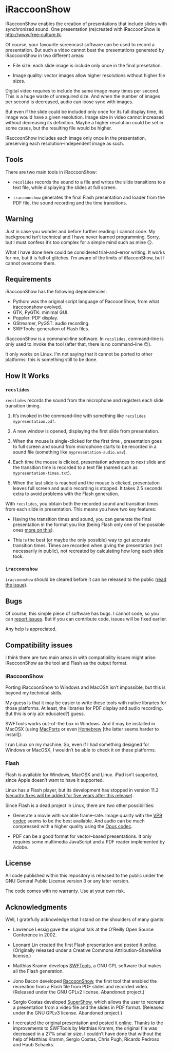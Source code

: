 # iRaccoonShow

iRaccoonShow enables the creation of presentations that include slides with synchronized sound. One presentation (re)created with iRaccoonShow is <http://www.free-culture.tk>.

Of course, your favourite screencast software can be used to record a presentation. But such a video cannot beat the presentations generated by iRaccoonShow in two different areas:

* File size: each slide image is include only once in the final presetation.

* Image quality: vector images allow higher resolutions without higher file sizes.

Digital video requires to include the same image many times per second. This is a huge waste of unrequired size. And when the number of images per second is decreased, audio can loose sync with images.

But even if the slide could be included only once for its full display time, its image would have a given resolution. Image size in video cannot increased without decreasing its definition. Maybe a higher resolution could be set in some cases, but the resulting file would be higher.

iRaccoonShow includes each image only once in the presentation, preserving each resolution–independent image as such.

## Tools

There are two main tools in iRaccoonShow:

* `recslides` records the sound to a file and writes the slide transitions to a text file, while displaying the slides at full screen.

* `iraccoonshow` generates the final Flash presentation and loader from the PDF file, the sound recording and the time transitions.

## Warning

Just in case you wonder and before further reading: I cannot code. My background isn’t technical and I have never learned programming. Sorry, but I must confess it’s too complex for a simple mind such as mine :smirk:.

What I have done here could be considered trial–and–error writing. It works for me, but it is full of glitches. I’m aware of the limits of iRacconShow, but I cannot overcome them.

<!--- ## Motivation

I -->

## Requirements

iRaccoonShow has the following dependencies:

* Python: was the original script language of RaccoonShow, from what iraccoonshow evolved.
* GTK, PyGTK: minimal GUI.
* Poppler: PDF display.
* GStreamer, PyGST: audio recording.
* SWFTools: generation of Flash files.

iRaccoonShow is a command–line software. In `recslides`, command–line is only used to invoke the tool (after that, there is no command–line :wink:).

It only works on Linux. I’m not saying that it cannot be ported to other platforms: this is something still to be done.

## How It Works

### `recslides`

`recslides` records the sound from the microphone and registers each slide transition timing.

1. It’s invoked in the command–line with something like `recslides mypresentation.pdf`.

1. A new window is opened, displaying the first slide from presentation.

1. When the mouse is single-clicked for the first time , presentation goes to full screen and sound from microphone starts to be recorded in a sound file (something like `mypresentation-audio.wav`).

1. Each time the mouse is clicked, presentation advances to next slide and the transition time is recorded to a text file (named such as `mypresentation-times.txt`).

1. When the last slide is reached and the mouse is clicked, presentation leaves full screen and audio recording is stopped. It takes 2.5 seconds extra to avoid problems with the Flash generation.

With `recslides`, you obtain both the recorded sound and transition times from each slide in presentation. This means you have two key features:

* Having the transition times and sound, you can generate the final presentation in the format you like (being Flash only one of the possible ones [more on this](#flash)).

* This is the best (or maybe the only possible) way to get accurate transition times. Times are recorded when giving the presentation (not necessarily in public), not recreated by calculating how long each slide took.

<!--- this is so simple stupid that it just works -->

### `ìraccoonshow`

`ìraccoonshow` should be cleared before it can be released to the public ([read the issue](https://github.com/ousia/iRaccoonShow/issues/1)).

## Bugs

Of course, this simple piece of software has bugs. I cannot code, so you can [report issues](https://github.com/ousia/iRaccoonShow/issues). But if you can contribute code, issues will be fixed earlier.

Any help is appreciated.

## Compatibility issues

I think there are two main areas in with compatibility issues might arise: iRaccoonShow as the tool and Flash as the output format.

### iRaccoonShow

Porting iRaccoonShow to Windows and MacOSX isn’t impossible, but this is beyond my technical skills.

My guess is that it may be easier to write these tools with native libraries for those platforms. At least, the libraries for PDF display and audio recording. But this is only a(n educated?) guess.

SWFTools works out–of–the box in Windows. And it may be installed in MacOSX (using [MacPorts](https://www.macports.org/install.php) or even [Homebrew](http://brew.sh/) [the latter seems harder to install]).

I run Linux on my machine. So, even if I had something designed for Windows or MacOSX, I wouldn’t be able to check it on these platforms.

### Flash

Flash is available for Windows, MacOSX and Linux. iPad isn’t supported, since Apple doesn’t want to have it supported.

Linux has a Flash player, but its development has stopped in version 11.2 ([security fixes will be added for five years after this release](http://www.adobe.com/devnet/flashplatform/whitepapers/roadmap.html)).

Since Flash is a dead project in Linux, there are two other possibilities:

* Generate a movie with variable frame–rate. Image quality with the [VP9 codec](http://www.vp9videocodec.com) seems to be the best available. And audio can be much compressed with a higher quality using the [Opus codec](http://www.opus-codec.org/).

* PDF can be a good format for vector–based presentations. It only requires some multimedia JavaScript and a PDF reader implemented by Adobe.

## License

All code published within this repository is released to the public under the GNU General Public License version 3 or any later version.

The code comes with no warranty. Use at your own risk.

## Acknowledgments

Well, I gratefully acknowledge that I stand on the shoulders of many giants:

* Lawrence Lessig gave the original talk at the O’Reilly Open Source Conference in 2002.

* Leonard Lin created the first Flash presentation and posted it [online](http://randomfoo.net/oscon/2002/lessig/). (Originally released under a Creative Commons Attribution-ShareAlike license.)

* Matthias Kramm develops [SWFTools](http://swftools.org/), a GNU GPL software that makes all the Flash generation.

* Jono Bacon developed [RaccoonShow](http://www.jonobacon.org/files/raccoonshow-0.6.tgz), the first tool that enabled the recreation from a Flash file  from PDF slides and recorded video. (Released under the GNU GPLv2 license. Abandoned project.)

* Sergio Costas developed [SuperShow](http://www.rastersoft.com/programas/supershow.html), which allows the user to recreate a presentation from a video file and the slides in PDF format. (Released under the GNU GPLv3 license. Abandoned project.)

* I recreated the original presentation and posted it [online](http://www.free-culture.tk). Thanks to the improvements to SWFTools by Matthias Kramm, the original file was decreased in a 27% smaller size. I couldn’t have done that without the help of Matthias Kramm, Sergio Costas, Chris Pugh, Ricardo Pedroso and Huub Schaeks.
